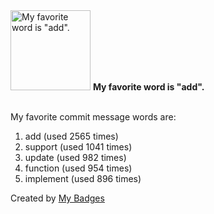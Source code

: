 <img src="https://my-badges.github.io/my-badges/favorite-word.png" alt="My favorite word is &quot;add&quot;." title="My favorite word is &quot;add&quot;." width="128">
<strong>My favorite word is &quot;add&quot;.</strong>
<br><br>

My favorite commit message words are:

1. add (used 2565 times)
2. support (used 1041 times)
3. update (used 982 times)
4. function (used 954 times)
5. implement (used 896 times)


Created by <a href="https://github.com/my-badges/my-badges">My Badges</a>